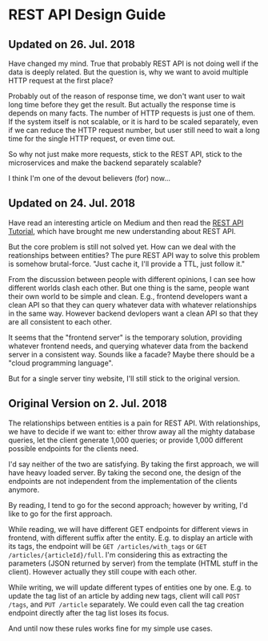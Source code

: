 # REST API Design Guide

## Updated on 26. Jul. 2018
Have changed my mind. True that probably REST API is not doing well if the data is deeply related. But the question is, why we want to avoid multiple HTTP request at the first place?

Probably out of the reason of response time, we don't want user to wait long time before they get the result. But actually the response time is depends on many facts. The number of HTTP requests is just one of them. If the system itself is not scalable, or it is hard to be scaled separately, even if we can reduce the HTTP request number, but user still need to wait a long time for the single HTTP request, or even time out.

So why not just make more requests, stick to the REST API, stick to the microservices and make the backend separately scalable?

I think I'm one of the devout believers (for) now...

## Updated on 24. Jul. 2018
Have read an interesting article on Medium and then read the [REST API Tutorial](https://restfulapi.net/), which have brought me new understanding about REST API.

But the core problem is still not solved yet. How can we deal with the reationships between entities? The pure REST API way to solve this problem is somehow brutal-force. "Just cache it, I'll provide a TTL, just follow it."

From the discussion between people with different opinions, I can see how different worlds clash each other. But one thing is the same, people want their own world to be simple and clean. E.g., frontend developers want a clean API so that they can query whatever data with whatever relationships in the same way. However backend devlopers want a clean API so that they are all consistent to each other.

It seems that the "frontend server" is the temporary solution, providing whatever frontend needs, and querying whatever data from the backend server in a consistent way. Sounds like a facade? Maybe there should be a "cloud programming language".

But for a single server tiny website, I'll still stick to the original version.

## Original Version on 2. Jul. 2018
The relationships between entities is a pain for REST API. With relationships, we have to decide if we want to: either throw away all the mighty database queries, let the client generate 1,000 queries; or provide 1,000 different possible endpoints for the clients need.

I'd say neither of the two are satisfying. By taking the first approach, we will have heavy loaded server. By taking the second one, the design of the endpoints are not independent from the implementation of the clients anymore.

By reading, I tend to go for the second approach; however by writing, I'd like to go for the first approach.

While reading, we will have different GET endpoints for different views in frontend, with different suffix after the entity. E.g. to display an article with its tags, the endpoint will be `GET /articles/with_tags` or `GET /articles/{articleId}/full`. I'm considering this as extracting the parameters (JSON returned by server) from the template (HTML stuff in the client). However actually they still coupe with each other.

While writing, we will update different types of entities one by one. E.g. to update the tag list of an article by adding new tags, client will call `POST /tags`, and `PUT /article` separately. We could even call the tag creation endpoint directly after the tag list loses its focus.

And until now these rules works fine for my simple use cases.
